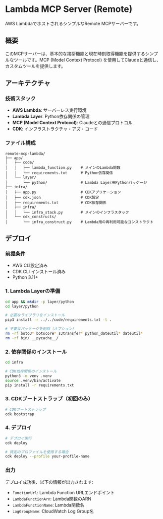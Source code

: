 # Lambda MCP Server (Remote)

AWS LambdaでホストされるシンプルなRemote MCPサーバーです。

## 概要

このMCPサーバーは、基本的な挨拶機能と現在時刻取得機能を提供するシンプルなツールです。MCP (Model Context Protocol) を使用してClaudeと通信し、カスタムツールを提供します。

## アーキテクチャ

### 技術スタック
- **AWS Lambda**: サーバーレス実行環境
- **Lambda Layer**: Python依存関係の管理
- **MCP (Model Context Protocol)**: Claudeとの通信プロトコル
- **CDK**: インフラストラクチャ・アズ・コード

### ファイル構成
```
remote-mcp-lambda/
├── app/
│   ├── code/
│   │   ├── lambda_function.py    # メインのLambda関数
│   │   └── requirements.txt      # Python依存関係
│   └── layer/
│       └── python/               # Lambda Layer用Pythonパッケージ
├── infra/
│   ├── app.py                    # CDKアプリケーション
│   ├── cdk.json                  # CDK設定
│   ├── requirements.txt          # CDK依存関係
│   ├── infra/
│   │   └── infra_stack.py        # メインのインフラスタック
│   └── cdk_constructs/
│       └── infra_construct.py    # Lambda用の再利用可能なコンストラクト
```

## デプロイ

### 前提条件

- AWS CLI設定済み
- CDK CLI インストール済み
- Python 3.11+

### 1. Lambda Layerの準備

```bash
cd app && mkdir -p layer/python
cd layer/python

# 必要なライブラリをインストール
pip3 install -r ../../code/requirements.txt -t .

# 不要なパッケージを削除（オプション）
rm -rf boto3* botocore* s3transfer* python_dateutil* dateutil*
rm -rf bin/ __pycache__/

```

### 2. 依存関係のインストール

```bash
cd infra

# CDK依存関係のインストール
python3 -m venv .venv
source .venv/bin/activate
pip install -r requirements.txt
```

### 3. CDKブートストラップ（初回のみ）

```bash
# CDKブートストラップ
cdk bootstrap
```

### 4. デプロイ

```bash
# デプロイ実行
cdk deploy

# 特定のプロファイルを使用する場合
cdk deploy --profile your-profile-name
```

### 出力

デプロイ成功後、以下の情報が出力されます:
- `FunctionUrl`: Lambda Function URLエンドポイント
- `LambdaFunctionArn`: Lambda関数のARN
- `LambdaFunctionName`: Lambda関数名
- `LogGroupName`: CloudWatch Log Group名